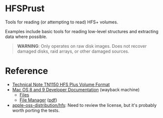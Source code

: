 # HFSPrust
Tools for reading (or attempting to read) HFS+ volumes.

Examples include basic tools for reading low-level structures and extracting data where possible.

> **WARNING**: Only operates on raw disk images. Does not recover damaged disks, raid arrays, or other damaged sources.

# Reference
* [Technical Note TN1150 HFS Plus Volume Format](https://developer.apple.com/library/archive/technotes/tn/tn1150.html)
* [Mac OS 8 and 9 Developer Documentation](https://web.archive.org/web/19991001075851/http://developer.apple.com/techpubs/macos8/mac8.html) (wayback machine)
  * [Files](https://web.archive.org/web/19991001075851/http://developer.apple.com/techpubs/macos8/Files/files.html)
  * [File Manager](https://web.archive.org/web/19991001075851/http://developer.apple.com/techpubs/macos8/Files/FileManager/filemanager.html) ([pdf](https://vintageapple.org/inside_r/pdf/Files_1992.pdf))
* [apple-oss-distribution/hfs](https://github.com/apple-oss-distributions/hfs): Need to review the license, but it's probably worth porting the tests.
